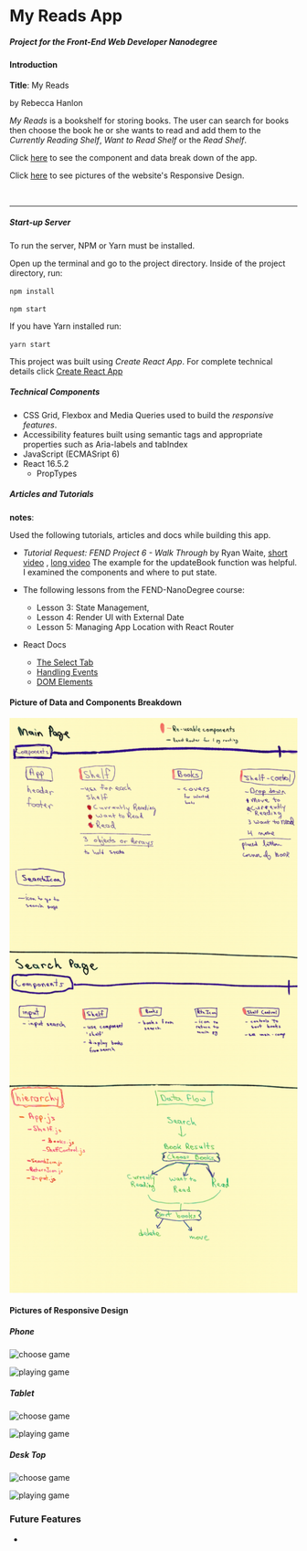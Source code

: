 # My Reads App
##### Project for the *Front-End Web Developer Nanodegree*

#### Introduction

**Title**: My Reads

by Rebecca Hanlon

*My Reads* is a bookshelf for storing books.  The user can search for books then choose the book he or she wants to read and add them to the *Currently Reading Shelf*, *Want to Read Shelf* or the *Read Shelf*.

Click [here](#picture-of-data-and-components-breakdown) to see the component and data break down of the app.

Click [here](#pictures-of-responsive-design) to see pictures of the website's Responsive Design.

<br>

<hr>

##### Start-up Server

To run the server, NPM or Yarn must be installed.

Open up the terminal and go to the project directory.  Inside of the project directory, run:

`npm install`

`npm start`

If you have Yarn installed run:

`yarn start`

This project was built using *Create React App*.  For complete technical details click [Create React App](./docs/README.md)



##### Technical Components
- CSS Grid, Flexbox and Media Queries used to build the _responsive features_.
- Accessibility features built using semantic tags and appropriate properties such as Aria-labels and tabIndex
- JavaScript (ECMASript 6)
- React 16.5.2
    - PropTypes




##### Articles and Tutorials
**notes**:

Used the following tutorials, articles and docs while building this app.

- *Tutorial Request: FEND Project 6 - Walk Through* by Ryan Waite, [short video](https://www.youtube.com/watch?v=N8bU1oWlLwY&feature=youtu.be) , [long video](https://www.youtube.com/watch?v=acJHkd6K5kI&=&feature=youtu.be)
The example for the updateBook function was helpful.  I examined the components and where to put state.

- The following lessons from the FEND-NanoDegree course:
    - Lesson 3: State Management,
    - Lesson 4: Render UI with External Date
    - Lesson 5: Managing App Location with React Router
- React Docs
    - [The Select Tab](https://reactjs.org/docs/forms.html#the-select-tag)
    - [Handling Events](https://reactjs.org/docs/handling-events.html)
    - [DOM Elements](https://reactjs.org/docs/dom-elements.html)

#### Picture of Data and Components Breakdown
![breakdown](./docs/images/myReadAppOutline.jpg)

#### Pictures of Responsive Design
##### Phone

![choose game](./docs/img/mobile_200px.png)

![playing game](./docs/img/mobile2_200px.png)

##### Tablet
![choose game](./docs/img/tablet_350px.png)

![playing game](./docs/img/tablet2_350px.png)

##### Desk Top
![choose game](./docs/img/desk-top_400px.png)

![playing game](./docs/img/desk-top2_400px.png)


### Future Features
-


